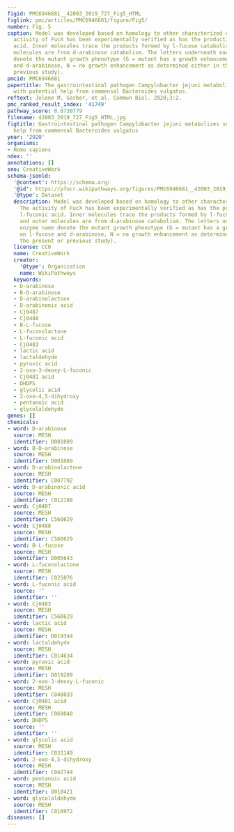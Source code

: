 ```yaml
---
figid: PMC6946681__42003_2019_727_Fig5_HTML
figlink: pmc/articles/PMC6946681/figure/Fig5/
number: Fig. 5
caption: Model was developed based on homology to other characterized enzymes. The
  activity of FucX has been experimentally verified as has the production of l-fuconic
  acid. Inner molecules trace the products formed by l-fucose catabolism and outer
  molecules are from d-arabinose catabolism. The letters underneath each enzyme name
  denote the mutant growth phenotype (G = mutant has a growth enhancement on l-fucose
  and d-arabinose, N = no growth enhancement as determined either in the present or
  previous study).
pmcid: PMC6946681
papertitle: The gastrointestinal pathogen Campylobacter jejuni metabolizes sugars
  with potential help from commensal Bacteroides vulgatus.
reftext: Jolene M. Garber, et al. Commun Biol. 2020;3:2.
pmc_ranked_result_index: '41749'
pathway_score: 0.8730779
filename: 42003_2019_727_Fig5_HTML.jpg
figtitle: Gastrointestinal pathogen Campylobacter jejuni metabolizes sugars with potential
  help from commensal Bacteroides vulgatus
year: '2020'
organisms:
- Homo sapiens
ndex: ''
annotations: []
seo: CreativeWork
schema-jsonld:
  '@context': https://schema.org/
  '@id': https://pfocr.wikipathways.org/figures/PMC6946681__42003_2019_727_Fig5_HTML.html
  '@type': Dataset
  description: Model was developed based on homology to other characterized enzymes.
    The activity of FucX has been experimentally verified as has the production of
    l-fuconic acid. Inner molecules trace the products formed by l-fucose catabolism
    and outer molecules are from d-arabinose catabolism. The letters underneath each
    enzyme name denote the mutant growth phenotype (G = mutant has a growth enhancement
    on l-fucose and d-arabinose, N = no growth enhancement as determined either in
    the present or previous study).
  license: CC0
  name: CreativeWork
  creator:
    '@type': Organization
    name: WikiPathways
  keywords:
  - D-arabinose
  - B-D-arabinose
  - D-arabinolactone
  - D-arabinonic acid
  - Cj0487
  - Cj0488
  - B-L-fucose
  - L-fuconolactone
  - L-fuconic acid
  - Cj0483
  - lactic acid
  - lactaldehyde
  - pyruvic acid
  - 2-oxo-3-deoxy-L-fuconic
  - Cj0481 acid
  - DHDPS
  - glycolic acid
  - 2-oxo-4,5-dihydroxy
  - pentanoic acid
  - glycolaldehyde
genes: []
chemicals:
- word: D-arabinose
  source: MESH
  identifier: D001089
- word: B-D-arabinose
  source: MESH
  identifier: D001089
- word: D-arabinolactone
  source: MESH
  identifier: C007792
- word: D-arabinonic acid
  source: MESH
  identifier: C012188
- word: Cj0487
  source: MESH
  identifier: C560629
- word: Cj0488
  source: MESH
  identifier: C560629
- word: B-L-fucose
  source: MESH
  identifier: D005643
- word: L-fuconolactone
  source: MESH
  identifier: C025076
- word: L-fuconic acid
  source: ''
  identifier: ''
- word: Cj0483
  source: MESH
  identifier: C560629
- word: lactic acid
  source: MESH
  identifier: D019344
- word: lactaldehyde
  source: MESH
  identifier: C014634
- word: pyruvic acid
  source: MESH
  identifier: D019289
- word: 2-oxo-3-deoxy-L-fuconic
  source: MESH
  identifier: C048033
- word: Cj0481 acid
  source: MESH
  identifier: C069040
- word: DHDPS
  source: ''
  identifier: ''
- word: glycolic acid
  source: MESH
  identifier: C031149
- word: 2-oxo-4,5-dihydroxy
  source: MESH
  identifier: C042744
- word: pentanoic acid
  source: MESH
  identifier: D010421
- word: glycolaldehyde
  source: MESH
  identifier: C010972
diseases: []
---
```

